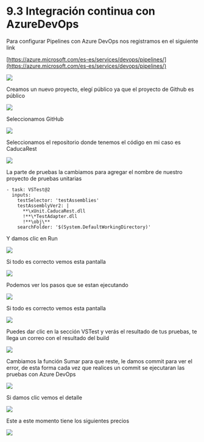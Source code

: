 # 9.3 Integración continua con AzureDevOps

Para configurar Pipelines con Azure DevOps nos registramos en el siguiente link

[https://azure.microsoft.com/es-es/services/devops/pipelines/](https://azure.microsoft.com/es-es/services/devops/pipelines/)

![](../.gitbook/assets/image%20%28242%29.png)

Creamos un nuevo proyecto, elegí público ya que el proyecto de Github es público

![](../.gitbook/assets/image%20%28171%29.png)

Seleccionamos GitHub

![](../.gitbook/assets/image%20%28140%29.png)

Seleccionamos el repositorio donde tenemos el código en mi caso es CaducaRest

![](../.gitbook/assets/image%20%2845%29.png)

La parte de pruebas la cambiamos para agregar el nombre de nuestro proyecto de pruebas unitarias

```text
- task: VSTest@2
  inputs:
    testSelector: 'testAssemblies'
    testAssemblyVer2: |
      **\xUnit.CaducaRest.dll
      !**\*TestAdapter.dll
      !**\obj\**
    searchFolder: '$(System.DefaultWorkingDirectory)'
```

Y damos clic en Run

![](../.gitbook/assets/image%20%28144%29.png)

Si todo es correcto vemos esta pantalla

![](../.gitbook/assets/image%20%28115%29.png)

Podemos ver los pasos que se estan ejecutando

![](../.gitbook/assets/image%20%28215%29.png)

Si todo es correcto vemos esta pantalla

![](../.gitbook/assets/image%20%28168%29.png)

Puedes dar clic en la sección VSTest y verás el resultado de tus pruebas, te llega un correo con el resultado del build

![](../.gitbook/assets/image%20%28146%29.png)

Cambiamos la función Sumar para que reste, le damos commit para ver el error, de esta forma cada vez que realices un commit se ejecutaran las pruebas con Azure DevOps

![](../.gitbook/assets/image%20%28105%29.png)

Si damos clic vemos el detalle

![](../.gitbook/assets/image%20%28155%29.png)

Este a este momento tiene los siguientes precios

![](../.gitbook/assets/image%20%28232%29.png)



